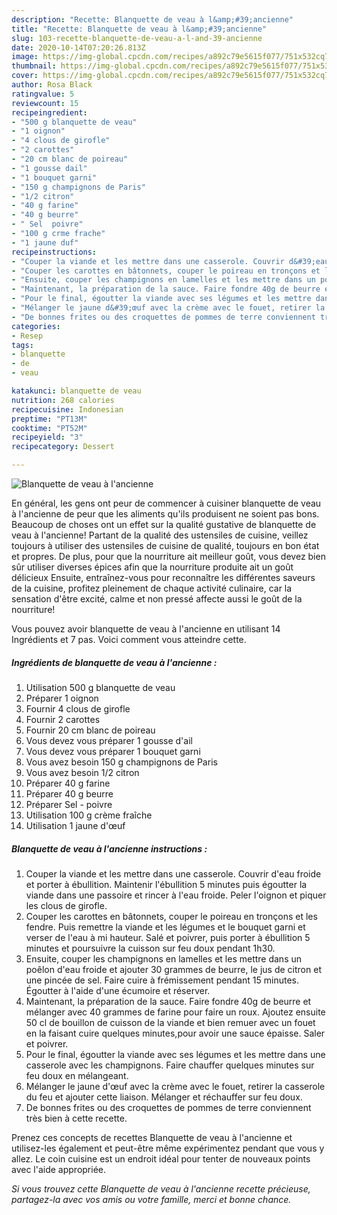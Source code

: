 ```yaml
---
description: "Recette: Blanquette de veau à l&amp;#39;ancienne"
title: "Recette: Blanquette de veau à l&amp;#39;ancienne"
slug: 103-recette-blanquette-de-veau-a-l-and-39-ancienne
date: 2020-10-14T07:20:26.813Z
image: https://img-global.cpcdn.com/recipes/a892c79e5615f077/751x532cq70/blanquette-de-veau-a-lancienne-photo-principale-de-la-recette.jpg
thumbnail: https://img-global.cpcdn.com/recipes/a892c79e5615f077/751x532cq70/blanquette-de-veau-a-lancienne-photo-principale-de-la-recette.jpg
cover: https://img-global.cpcdn.com/recipes/a892c79e5615f077/751x532cq70/blanquette-de-veau-a-lancienne-photo-principale-de-la-recette.jpg
author: Rosa Black
ratingvalue: 5
reviewcount: 15
recipeingredient:
- "500 g blanquette de veau"
- "1 oignon"
- "4 clous de girofle"
- "2 carottes"
- "20 cm blanc de poireau"
- "1 gousse dail"
- "1 bouquet garni"
- "150 g champignons de Paris"
- "1/2 citron"
- "40 g farine"
- "40 g beurre"
- " Sel  poivre"
- "100 g crme frache"
- "1 jaune duf"
recipeinstructions:
- "Couper la viande et les mettre dans une casserole. Couvrir d&#39;eau froide et porter à ébullition. Maintenir l&#39;ébullition 5 minutes puis égoutter la viande dans une passoire et rincer à l&#39;eau froide. Peler l&#39;oignon et piquer les clous de girofle."
- "Couper les carottes en bâtonnets, couper le poireau en tronçons et les fendre. Puis remettre la viande et les légumes et le bouquet garni et verser de l&#39;eau à mi hauteur. Salé et poivrer, puis porter à ébullition 5 minutes et poursuivre la cuisson sur feu doux pendant 1h30."
- "Ensuite, couper les champignons en lamelles et les mettre dans un poêlon d&#39;eau froide et ajouter 30 grammes de beurre, le jus de citron et une pincée de sel. Faire cuire à frémissement pendant 15 minutes. Égoutter à l&#39;aide d&#39;une écumoire et réserver."
- "Maintenant, la préparation de la sauce. Faire fondre 40g de beurre et mélanger avec 40 grammes de farine pour faire un roux. Ajoutez ensuite 50 cl de bouillon de cuisson de la viande et bien remuer avec un fouet en la faisant cuire quelques minutes,pour avoir une sauce épaisse. Saler et poivrer."
- "Pour le final, égoutter la viande avec ses légumes et les mettre dans une casserole avec les champignons. Faire chauffer quelques minutes sur feu doux en mélangeant."
- "Mélanger le jaune d&#39;œuf avec la crème avec le fouet, retirer la casserole du feu et ajouter cette liaison. Mélanger et réchauffer sur feu doux."
- "De bonnes frites ou des croquettes de pommes de terre conviennent très bien à cette recette."
categories:
- Resep
tags:
- blanquette
- de
- veau

katakunci: blanquette de veau 
nutrition: 268 calories
recipecuisine: Indonesian
preptime: "PT13M"
cooktime: "PT52M"
recipeyield: "3"
recipecategory: Dessert

---
```



![Blanquette de veau à l&#39;ancienne](https://img-global.cpcdn.com/recipes/a892c79e5615f077/751x532cq70/blanquette-de-veau-a-lancienne-photo-principale-de-la-recette.jpg)

En général, les gens ont peur de commencer à cuisiner blanquette de veau à l&#39;ancienne de peur que les aliments qu'ils produisent ne soient pas bons. Beaucoup de choses ont un effet sur la qualité gustative de blanquette de veau à l&#39;ancienne! Partant de la qualité des ustensiles de cuisine, veillez toujours à utiliser des ustensiles de cuisine de qualité, toujours en bon état et propres. De plus, pour que la nourriture ait meilleur goût, vous devez bien sûr utiliser diverses épices afin que la nourriture produite ait un goût délicieux Ensuite, entraînez-vous pour reconnaître les différentes saveurs de la cuisine, profitez pleinement de chaque activité culinaire, car la sensation d'être excité, calme et non pressé affecte aussi le goût de la nourriture!

<!--inarticleads1-->

Vous pouvez avoir blanquette de veau à l&#39;ancienne en utilisant 14 Ingrédients et 7 pas. Voici comment vous atteindre cette.

##### Ingrédients de blanquette de veau à l&#39;ancienne :

1. Utilisation 500 g blanquette de veau
1. Préparer 1 oignon
1. Fournir 4 clous de girofle
1. Fournir 2 carottes
1. Fournir 20 cm blanc de poireau
1. Vous devez vous préparer 1 gousse d&#39;ail
1. Vous devez vous préparer 1 bouquet garni
1. Vous avez besoin 150 g champignons de Paris
1. Vous avez besoin 1/2 citron
1. Préparer 40 g farine
1. Préparer 40 g beurre
1. Préparer  Sel - poivre
1. Utilisation 100 g crème fraîche
1. Utilisation 1 jaune d&#39;œuf




<!--inarticleads2-->

##### Blanquette de veau à l&#39;ancienne instructions :

1. Couper la viande et les mettre dans une casserole. Couvrir d&#39;eau froide et porter à ébullition. Maintenir l&#39;ébullition 5 minutes puis égoutter la viande dans une passoire et rincer à l&#39;eau froide. Peler l&#39;oignon et piquer les clous de girofle.
1. Couper les carottes en bâtonnets, couper le poireau en tronçons et les fendre. Puis remettre la viande et les légumes et le bouquet garni et verser de l&#39;eau à mi hauteur. Salé et poivrer, puis porter à ébullition 5 minutes et poursuivre la cuisson sur feu doux pendant 1h30.
1. Ensuite, couper les champignons en lamelles et les mettre dans un poêlon d&#39;eau froide et ajouter 30 grammes de beurre, le jus de citron et une pincée de sel. Faire cuire à frémissement pendant 15 minutes. Égoutter à l&#39;aide d&#39;une écumoire et réserver.
1. Maintenant, la préparation de la sauce. Faire fondre 40g de beurre et mélanger avec 40 grammes de farine pour faire un roux. Ajoutez ensuite 50 cl de bouillon de cuisson de la viande et bien remuer avec un fouet en la faisant cuire quelques minutes,pour avoir une sauce épaisse. Saler et poivrer.
1. Pour le final, égoutter la viande avec ses légumes et les mettre dans une casserole avec les champignons. Faire chauffer quelques minutes sur feu doux en mélangeant.
1. Mélanger le jaune d&#39;œuf avec la crème avec le fouet, retirer la casserole du feu et ajouter cette liaison. Mélanger et réchauffer sur feu doux.
1. De bonnes frites ou des croquettes de pommes de terre conviennent très bien à cette recette.




<!--inarticleads1-->

<p>
Prenez ces concepts de recettes Blanquette de veau à l&#39;ancienne et utilisez-les également et peut-être même expérimentez pendant que vous y allez. Le coin cuisine est un endroit idéal pour tenter de nouveaux points avec l'aide appropriée.
</p>

<p>
<i>Si vous trouvez cette Blanquette de veau à l&#39;ancienne recette précieuse, partagez-la avec vos amis ou votre famille, merci et bonne chance.</i>
</p>
